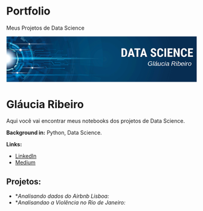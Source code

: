 # Portfolio
Meus Projetos de Data Science

<p align="center">
  <img src="BannerCompleto.png" >
</p>

# Gláucia Ribeiro
 Aqui você vai encontrar meus notebooks dos projetos de Data Science.
  
**Background in:** Python, Data Science.

**Links:**

* [LinkedIn](https://www.linkedin.com/)
* [Medium](https://www.medium.com/)


## Projetos:

* **Analisando dados do Airbnb Lisboa:* 
* **Analisandao a Violência no Rio de Janeiro:*


